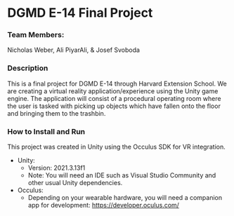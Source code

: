 # DGMD E-14 Final Project

### Team Members:
Nicholas Weber, Ali PiyarAli, & Josef Svoboda

### Description
This is a final project for DGMD E-14 through Harvard Extension School. We are creating a virtual reality application/experience using the Unity game engine. The application will consist of a procedural operating room where the user is tasked with picking up objects which have fallen onto the floor and bringing them to the trashbin. 

### How to Install and Run
This project was created in Unity using the Occulus SDK for VR integration.
- Unity:
  - Version: 2021.3.13f1
  - Note:  You will need an IDE such as Visual Studio Community and other usual Unity dependencies.
- Occulus:
  - Depending on your wearable hardware, you will need a companion app for development: https://developer.oculus.com/